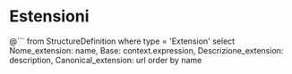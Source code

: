 # Estensioni 
<!--
@```
    from
	StructureDefinition
where type = 'Extension'
select
	Tag: keyword.where(system = 'https://fhir.siss.regione.lombardia.it/CodeSystem/Tag').code,
	Usato_In: keyword.where(system = 'https://fhir.siss.regione.lombardia.it/CodeSystem/Profili').code,
	Nome: name, 
	Status: status, 
	Base: context.expression,
	Tipo_variabile: differential.element.type.code,
	Descrizione: description,
	Canonical: url
order by
	Tag, name
```
-->

@```
from
	StructureDefinition
where type = 'Extension'
select
	Nome_extension: name, 
	Base: context.expression,
	Descrizione_extension: description,
	Canonical_extension: url
order by
	name
```
